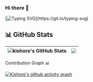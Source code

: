 ### Hi there 👋

[![Typing SVG](https://readme-typing-svg.herokuapp.com?color=%C02E60FF&lines=Welcome+to+my+profile+!+⭐;Have+a+nice+day!!!;Happy+Coding+...)](https://git.io/typing-svg)

## 📊 GitHub Stats
| <img align="center" src="https://github-readme-stats.vercel.app/api?username=kishoreology&show_icons=true&include_all_commits=true&theme=buefy&hide_border=true&hide=issues" alt="kishore's GitHub Stats" /> | <img align="center" src="https://github-readme-stats.vercel.app/api/top-langs/?username=kishoreology&layout=compact&theme=buefy&hide_border=true" /> |
| ------------- | ------------- |

Contribution Graph 📊

[![Kishore's github activity graph](https://github-readme-activity-graph.vercel.app/graph?username=kishoreology&theme=high-contrast)](https://github.com/kishoreology/github-readme-activity-graph)
